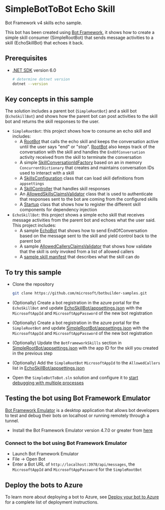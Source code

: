 # SimpleBotToBot Echo Skill

Bot Framework v4 skills echo sample.

This bot has been created using [Bot Framework](https://dev.botframework.com), it shows how to create a simple skill consumer (SimpleRootBot) that sends message activities to a skill (EchoSkillBot) that echoes it back.

## Prerequisites

- [.NET SDK](https://dotnet.microsoft.com/download) version 6.0

  ```bash
  # determine dotnet version
  dotnet --version
  ```

## Key concepts in this sample

The solution includes a parent bot (`SimpleRootBot`) and a skill bot (`EchoSkillBot`) and shows how the parent bot can post activities to the skill bot and returns the skill responses to the user.

- `SimpleRootBot`: this project shows how to consume an echo skill and includes:
  - A [RootBot](SimpleRootBot/Bots/RootBot.cs) that calls the echo skill and keeps the conversation active until the user says "end" or "stop". [RootBot](SimpleRootBot/Bots/RootBot.cs) also keeps track of the conversation with the skill and handles the `EndOfConversation` activity received from the skill to terminate the conversation
  - A simple [SkillConversationIdFactory](SimpleRootBot/SkillConversationIdFactory.cs) based on an in memory `ConcurrentDictionary` that creates and maintains conversation IDs used to interact with a skill
  - A [SkillsConfiguration](SimpleRootBot/SkillsConfiguration.cs) class that can load skill definitions from `appsettings`
  - A [SkillController](SimpleRootBot/Controllers/SkillController.cs) that handles skill responses
  - An [AllowedSkillsClaimsValidator](SimpleRootBot/Authentication/AllowedSkillsClaimsValidator.cs) class that is used to authenticate that responses sent to the bot are coming from the configured skills
  - A [Startup](SimpleRootBot/Startup.cs) class that shows how to register the different skill components for dependency injection
- `EchoSkillBot`: this project shows a simple echo skill that receives message activities from the parent bot and echoes what the user said. This project includes:
  - A sample [EchoBot](EchoSkillBot/Bots/EchoBot.cs) that shows how to send EndOfConversation based on the message sent to the skill and yield control back to the parent bot
  - A sample [AllowedCallersClaimsValidator](EchoSkillBot/Authentication/AllowedCallersClaimsValidator.cs) that shows how validate that the skill is only invoked from a list of allowed callers
  - A [sample skill manifest](EchoSkillBot/wwwroot/manifest/echoskillbot-manifest-1.0.json) that describes what the skill can do

## To try this sample

- Clone the repository

    ```bash
    git clone https://github.com/microsoft/botbuilder-samples.git
    ```

- (Optionally) Create a bot registration in the azure portal for the `EchoSkillBot` and update [EchoSkillBot/appsettings.json](EchoSkillBot/appsettings.json) with the `MicrosoftAppId` and `MicrosoftAppPassword` of the new bot registration
- (Optionally) Create a bot registration in the azure portal for the `SimpleRootBot` and update [SimpleRootBot/appsettings.json](SimpleRootBot/appsettings.json) with the `MicrosoftAppId` and `MicrosoftAppPassword` of the new bot registration
- (Optionally) Update the `BotFrameworkSkills` section in [SimpleRootBot/appsettings.json](SimpleRootBot/appsettings.json) with the app ID for the skill you created in the previous step
- (Optionally) Add the `SimpleRootBot` `MicrosoftAppId` to the `AllowedCallers` list in [EchoSkillBot/appsettings.json](EchoSkillBot/appsettings.json) 
- Open the `SimpleBotToBot.sln` solution and configure it to [start debugging with multiple processes](https://docs.microsoft.com/en-us/visualstudio/debugger/debug-multiple-processes?view=vs-2019#start-debugging-with-multiple-processes)


## Testing the bot using Bot Framework Emulator

[Bot Framework Emulator](https://github.com/microsoft/botframework-emulator) is a desktop application that allows bot developers to test and debug their bots on localhost or running remotely through a tunnel.

- Install the Bot Framework Emulator version 4.7.0 or greater from [here](https://github.com/Microsoft/BotFramework-Emulator/releases)

### Connect to the bot using Bot Framework Emulator

- Launch Bot Framework Emulator
- File -> Open Bot
- Enter a Bot URL of `http://localhost:3978/api/messages`, the `MicrosoftAppId` and `MicrosoftAppPassword` for the `SimpleRootBot`

## Deploy the bots to Azure

To learn more about deploying a bot to Azure, see [Deploy your bot to Azure](https://aka.ms/azuredeployment) for a complete list of deployment instructions. 
